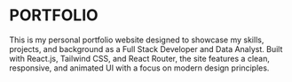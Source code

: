 # PORTFOLIO
This is my personal portfolio website designed to showcase my skills, projects, and background as a Full Stack Developer and Data Analyst. Built with React.js, Tailwind CSS, and React Router, the site features a clean, responsive, and animated UI with a focus on modern design principles.
